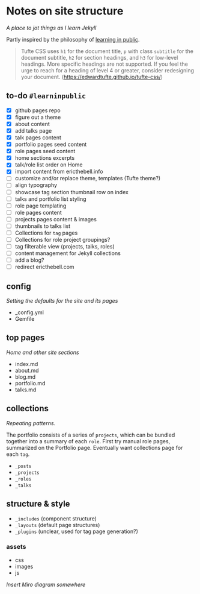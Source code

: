 # Notes on site structure

*A place to jot things as I learn Jekyll*

Partly inspired by the philosophy of [learning in public](https://www.swyx.io/learn-in-public/).

> Tufte CSS uses `h1` for the document title, `p` with class `subtitle` for the document subtitle, `h2` for section headings, and `h3` for low-level headings. More specific headings are not supported. If you feel the urge to reach for a heading of level 4 or greater, consider redesigning your document. (https://edwardtufte.github.io/tufte-css/)

## to-do `#learninpublic`

- [x] github pages repo
- [x] figure out a theme
- [x] about content
- [x] add talks page
- [x] talk pages content
- [x] portfolio pages seed content
- [x] role pages seed content
- [x] home sections excerpts
- [x] talk/role list order on Home
- [x] import content from ericthebell.info
- [ ] customize and/or replace theme, templates (Tufte theme?)
- [ ] align typography
- [ ] showcase tag section thumbnail row on index
- [ ] talks and portfolio list styling
- [ ] role page templating
- [ ] role pages content
- [ ] projects pages content & images
- [ ] thumbnails to talks list
- [ ] Collections for `tag` pages
- [ ] Collections for role project groupings?
- [ ] tag filterable view (projects, talks, roles)
- [ ] content management for Jekyll collections
- [ ] add a blog?
- [ ] redirect ericthebell.com

## config

*Setting the defaults for the site and its pages*

- _config.yml
- Gemfile

## top pages

*Home and other site sections*

- index.md
- about.md
- blog.md
- portfolio.md
- talks.md

## collections

*Repeating patterns.* 

The portfolio consists of a series of `projects`, which can be bundled together into a summary of each `role`. First try manual role pages, summarized on the Portfolio page. Eventually want collections page for each `tag`.

- `_posts`
- `_projects`
- `_roles`
- `_talks`

## structure & style

- `_includes` (component structure)
- `_layouts` (default page structures)
- `_plugins` (unclear, used for tag page generation?)

### assets

- css
- images
- js

*Insert Miro diagram somewhere*